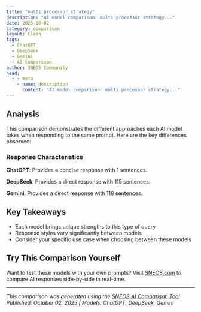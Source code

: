 ```yaml
---
title: "multi processor strategy"
description: "AI model comparison: multi processor strategy..."
date: 2025-10-02
category: comparison
layout: Clean
tags:
  - ChatGPT
  - DeepSeek
  - Gemini
  - AI Comparison
author: SNEOS Community
head:
  - - meta
    - name: description
      content: "AI model comparison: multi processor strategy..."
---
```


<ChatComparison
  title="multi processor strategy"
  prompt="multi processor strategy"
  :responses='{
    "ChatGPT": "Error calling OpenAI API.",
    "DeepSeek": "Of course. Here is a comprehensive overview of **multi-processor strategy**, covering the fundamental concepts, key strategies, and modern implementations.\n\n### 1. What is a Multi-Processor Strategy?\n\nAt its core, a multi-processor strategy is a plan for how to use multiple processing units (CPUs/cores) within a single computer system to solve a problem or run an application more efficiently. The goal is to achieve **parallelism**, which leads to:\n\n*   **Increased Performance:** Complete tasks faster by dividing the workload.\n*   **Improved Throughput:** Handle more tasks simultaneously.\n*   **Better Resource Utilization:** Keep all processors busy.\n*   **Enhanced Responsiveness:** Offload work from a main thread (e.g., keeping a UI responsive).\n\nThis strategy is governed by the system\u0027s **Operating System (OS)** and the design of the **application software**.\n\n---\n\n### 2. Foundational Architectures: How Processors are Connected\n\nThe hardware architecture dictates the strategy\u0027s constraints and opportunities.\n\n| Architecture | Description | Key Strategy Implication | Example |\n| :--- | :--- | :--- | :--- |\n| **SMP (Symmetric Multi-Processing)** | Multiple identical processors share a single central memory and I/O bus. All processors are peers. | **Shared-Memory Programming.** All CPUs can access all memory equally. This is simple but can create bottlenecks on the memory bus. | A modern multi-core desktop CPU (e.g., Intel Core i7, AMD Ryzen). |\n| **NUMA (Non-Uniform Memory Access)** | An evolution of SMP. Each processor has its own local memory. Accessing local memory is fast; accessing another processor\u0027s memory (\u0022remote\u0022) is slower. | **Memory-Aware Scheduling.** The OS and software should try to schedule tasks and allocate memory on the same \u0022node\u0022 to minimize slow remote access. | High-end servers and workstations with multiple CPU sockets. |\n| **AMP (Asymmetric Multi-Processing)** | Processors are specialized and often run independent operating systems. A \u0022master\u0022 processor delegates tasks to \u0022slave\u0022 processors. | **Heterogeneous Processing.** Different code runs on different cores based on their specialty (e.g., general-purpose vs. real-time vs. DSP). | **SoCs (System on a Chip):** A smartphone\u0027s SoC has a main application CPU, a GPU, a DSP, and a low-power core for always-on tasks. |\n\n---\n\n### 3. Key Strategic Models for Software\n\nThis is the heart of the strategy\u2014how you actually write software to leverage multiple processors.\n\n#### A. Shared Memory Model (Used in SMP/NUMA systems)\n\nAll threads/processes share a common address space. The primary challenge is **synchronization**.\n\n1.  **Thread-Based Concurrency (e.g., Pthreads, Java Threads)**\n    *   **Strategy:** Create multiple threads within a single process. They can work on different parts of a problem.\n    *   **Challenge:** Requires careful use of **locks, mutexes, and semaphores** to prevent **race conditions** (where two threads modify the same data at once) and **deadlocks**.\n    *   **Best For:** Task parallelism, applications with natural asynchronicity (e.g., a web server handling multiple requests).\n\n2.  **Parallel Programming Models (e.g., OpenMP)**\n    *   **Strategy:** A \u0022directive-based\u0022 model. The programmer adds simple compiler directives (e.g., \u0060#pragma omp parallel for\u0060 in C\u002B\u002B) to automatically parallelize loops and code sections.\n    *   **Advantage:** Much simpler and less error-prone than manual thread management.\n    *   **Best For:** Data-parallel problems, especially \u0022embarrassingly parallel\u0022 loops in scientific computing.\n\n#### B. Message Passing Model (Works on any architecture, including clusters)\n\nProcesses have separate, private memory spaces and communicate by explicitly sending and receiving messages.\n\n1.  **MPI (Message Passing Interface)**\n    *   **Strategy:** A standard library for C, C\u002B\u002B, Fortran, etc. Processes coordinate by passing messages (e.g., \u0060MPI_Send\u0060, \u0060MPI_Recv\u0060).\n    *   **Advantage:** Highly portable and scalable. It\u0027s the dominant model for supercomputing (HPC) on large clusters.\n    *   **Challenge:** The programmer is responsible for decomposing the problem and managing all communication, which can be complex.\n    *   **Best For:** Large-scale, complex simulations where data decomposition is natural (e.g., fluid dynamics, climate modeling).\n\n#### C. Data Parallelism\n\nThe same operation is applied concurrently to different elements of a dataset.\n\n*   **Strategy:** Leverage hardware designed for this, like **GPUs (Graphics Processing Units)**.\n*   **Model:** **CUDA** (for NVIDIA GPUs) and **OpenCL** (vendor-agnostic).\n*   **How it works:** Launch thousands of lightweight threads that all execute the same \u0022kernel\u0022 function on different pieces of data.\n*   **Best For:** Image processing, machine learning model training, scientific simulations on large arrays.\n\n#### D. Task-Based Parallelism\n\nThe problem is broken down into a set of distinct \u0022tasks\u0022 that can be executed independently.\n\n*   **Strategy:** Use a **task scheduler** (like Intel\u0027s TBB, .NET\u0027s Task Parallel Library, or Java\u0027s Fork-Join Framework) to manage a pool of worker threads. The scheduler dynamically assigns tasks to idle threads.\n*   **Advantage:** Excellent for load balancing, especially when tasks have variable and unpredictable execution times.\n*   **Best For:** Complex applications with irregular workloads, such as processing a graph or handling user interface events.\n\n---\n\n### 4. The Role of the Operating System\n\nThe OS is the ultimate multi-processor strategist. Its key strategies are:\n\n*   **Scheduling:** The OS scheduler decides which thread runs on which processor and for how long. Key goals are:\n    *   **Load Balancing:** Distribute threads evenly across all cores.\n    *   **Affinity:** Try to keep a thread on the same core to maximize cache utilization.\n    *   **NUMA Awareness:** Schedule threads on the processor node where their memory is allocated.\n*   **Synchronization Primitives:** The OS provides the low-level mechanisms (like futexes on Linux) that higher-level locking APIs are built upon.\n*   **Memory Management:** The OS handles the virtual-to-physical memory mapping, which is critical for both SMP and NUMA performance.\n\n---\n\n### 5. A Practical Strategy: How to Choose and Implement\n\nHere is a decision-making flowchart for choosing a strategy:\n\n\u0060\u0060\u0060mermaid\nflowchart TD\n    A[Start: Analyze the Problem] --\u003E B{Is it mostly\u003Cbr\u003Eindependent tasks?};\n    B -- Yes --\u003E C[Task-Based Parallelism\u003Cbr\u003Ee.g., TPL, TBB];\n    B -- No --\u003E D{Is it loops over\u003Cbr\u003Elarge arrays?};\n    D -- Yes --\u003E E[Data Parallelism\u003Cbr\u003Ee.g., OpenMP, GPU];\n    D -- No --\u003E F{Is it a large, complex,\u003Cbr\u003Escalable simulation?};\n    F -- Yes --\u003E G[Message Passing\u003Cbr\u003Ee.g., MPI];\n    F -- No --\u003E H[Shared Memory Threads\u003Cbr\u003Ee.g., Threads, Goroutines];\n\u0060\u0060\u0060\n\n### Summary and Key Takeaways\n\n*   **Hardware Dictates Options:** Know your architecture (SMP, NUMA, AMP).\n*   **Decomposition is Key:** The first step is to figure out how to break your problem into parallelizable pieces (by task or by data).\n*   **Synchronization is Hard:** In shared memory, incorrect synchronization is the primary source of bugs. Prefer higher-level abstractions (OpenMP, Task Schedulers) over manual thread management when possible.\n*   **Communication Overhead:** In message passing, the cost of communication can dominate. A good strategy minimizes inter-process communication.\n*   **Think in Terms of Scalability:** The best strategy is one that allows your application to run efficiently as you add more processors. Avoid strategies that have a single point of contention (like a global lock).\n\nThe most effective modern applications often use a **hybrid strategy**, for example, using **MPI to distribute work across different nodes** in a cluster and **OpenMP to parallelize work across the cores within each node**.",
    "Gemini": "Okay, let\u0027s break down multi-processor strategies. I\u0027ll cover the key concepts, approaches, challenges, and considerations.\n\n**What is a Multi-Processor Strategy?**\n\nAt its core, a multi-processor strategy is about effectively utilizing multiple processing units (CPUs, cores, or even separate machines) to achieve a desired outcome.  This outcome is usually improved performance, increased throughput, enhanced fault tolerance, or some combination of these. It involves designing software and/or hardware systems to take advantage of parallelism.\n\n**Key Concepts and Approaches**\n\n1.  **Parallelism vs. Concurrency:** It\u0027s important to distinguish these:\n\n    *   **Parallelism:**  True simultaneous execution of multiple tasks on different processors or cores *at the same time*.\n    *   **Concurrency:**  The ability to manage multiple tasks *at the same time* but not necessarily execute them simultaneously. Concurrency can be achieved on a single-core system through techniques like time-slicing, where the CPU rapidly switches between tasks.  Parallelism *requires* multiple processing units.\n\n2.  **Types of Parallelism:**\n\n    *   **Data Parallelism:** The same operation is performed on different parts of a data set simultaneously. Think of processing images where each pixel or region can be handled independently.\n    *   **Task Parallelism:** Different tasks are executed concurrently, often with each task performing a different operation.  For example, one task might handle user input, while another performs calculations, and a third handles output.\n    *   **Instruction-Level Parallelism (ILP):**  The CPU itself attempts to execute multiple instructions from the same instruction stream in parallel (e.g., using pipelining, superscalar execution, and out-of-order execution).  This is largely handled by the CPU hardware.\n    *   **Bit-Level Parallelism:**  Increasing the word size of the processor (e.g., from 8-bit to 32-bit to 64-bit) allows it to process larger chunks of data in a single operation. This is generally a hardware design decision.\n\n3.  **Shared Memory vs. Distributed Memory:**\n\n    *   **Shared Memory (SMP - Symmetric Multiprocessing):**  All processors have access to the same physical memory. This makes communication between processors relatively easy because they can directly access and modify the same data. Examples include multi-core CPUs in a single machine.  Common programming models include threads and shared variables. Potential issues: Cache coherence, contention for memory access.\n    *   **Distributed Memory (Clusters, MPP - Massively Parallel Processing):**  Each processor has its own private memory. Processors communicate with each other by sending messages over a network. Examples include clusters of computers or supercomputers. Common programming models include message passing (e.g., MPI - Message Passing Interface). Potential issues: Communication latency, network bandwidth limitations.\n\n4.  **Programming Models and Frameworks:**\n\n    *   **Threads:** Lightweight processes that share the same memory space within a process.  (e.g., Pthreads, Java Threads, .NET Threads). Useful for shared memory systems.\n    *   **Message Passing (MPI):** A standard for inter-process communication, widely used in distributed memory systems. It provides functions for sending and receiving data between processes.\n    *   **OpenMP:** An API for shared-memory parallel programming in C, C\u002B\u002B, and Fortran. It uses compiler directives to specify parallel regions of code.\n    *   **CUDA/OpenCL:** Frameworks for programming GPUs (Graphics Processing Units) for general-purpose computation. GPUs have a massively parallel architecture that is well-suited for certain types of problems.\n    *   **MapReduce (Hadoop):** A programming model and software framework for processing large datasets in parallel on clusters of computers. It\u0027s particularly useful for data-intensive applications.\n    *   **Fork/Join:**  A parallel programming pattern where a task is split into smaller subtasks that can be executed concurrently (fork), and then the results are combined (join).\n    *   **Actor Model:**  A concurrent programming model where \u0022actors\u0022 are independent entities that communicate with each other by sending messages.\n    *   **Parallel Patterns:**  Recognizable and reusable solutions to common parallel programming problems (e.g., pipeline, divide and conquer, master/worker).\n\n**Design Considerations and Challenges**\n\n1.  **Amdahl\u0027s Law:** A fundamental principle that states that the maximum speedup achievable by parallelizing a program is limited by the fraction of the program that *cannot* be parallelized (the sequential portion). This highlights the importance of identifying and minimizing the sequential bottlenecks in your code.\n\n2.  **Overhead:** Parallelism introduces overhead in the form of communication, synchronization, and context switching.  The overhead must be less than the performance gains from parallelism for it to be worthwhile.\n\n3.  **Synchronization:**  When multiple processors access shared resources (e.g., memory, files), you need synchronization mechanisms (locks, semaphores, mutexes) to prevent race conditions and data corruption.  Synchronization can introduce performance bottlenecks if not used carefully.\n\n4.  **Cache Coherence:** In shared-memory systems, ensuring that all processors have a consistent view of the data in their caches is crucial. Cache coherence protocols manage this consistency, but they can also introduce overhead.\n\n5.  **Load Balancing:**  Distributing the workload evenly across all processors is essential to maximize performance.  Uneven load distribution can lead to some processors being idle while others are overloaded.\n\n6.  **Communication Costs:** In distributed-memory systems, communication between processors can be expensive (in terms of latency and bandwidth).  Minimizing communication is crucial for performance.\n\n7.  **Complexity:**  Parallel programming is inherently more complex than sequential programming.  Debugging and testing parallel code can be significantly more challenging.\n\n8.  **Scalability:**  The ability of a parallel system to maintain its performance as the number of processors increases.  Scalability is affected by factors such as Amdahl\u0027s Law, communication costs, and load balancing.\n\n9.  **Data Dependencies:**  Identifying dependencies between tasks is crucial for determining which tasks can be executed in parallel.\n\n**Choosing the Right Strategy**\n\nThe best multi-processor strategy depends heavily on the specific problem you are trying to solve, the hardware you have available, and the performance requirements. Here are some questions to ask:\n\n*   **What is the nature of the problem?**  Is it data-parallel, task-parallel, or a combination of both?\n*   **What kind of hardware do I have?**  Is it a shared-memory system, a distributed-memory system, or a hybrid? Do I have access to GPUs?\n*   **What are the performance goals?**  Do I need to minimize latency, maximize throughput, or both?\n*   **What is the acceptable level of complexity?**  How much time and effort am I willing to invest in developing and maintaining a parallel solution?\n*   **What are the dependencies?** What parts of the problem *must* be done serially?\n*   **What are the potential bottlenecks?**  Where are the likely sources of overhead (communication, synchronization, load imbalance)?\n\n**Example Scenarios**\n\n*   **Image Processing:** Data parallelism is a good fit. Each pixel or region can be processed independently, and GPUs are well-suited for this type of computation.\n*   **Web Server:** Task parallelism is common. Different requests can be handled by different threads or processes concurrently.\n*   **Scientific Simulations:**  Can be data-parallel (e.g., simulating fluid dynamics) or task-parallel (e.g., running multiple simulations with different parameters).  Supercomputers and clusters are often used.\n*   **Database Query Processing:** Parallel query execution can significantly improve performance. Techniques like data partitioning and parallel join algorithms are used.\n*   **Machine Learning:** Training machine learning models can be computationally intensive. Data parallelism and model parallelism are used to distribute the training workload across multiple processors or machines.\n\n**Tools and Technologies**\n\n*   **Debuggers:**  GDB (GNU Debugger), Intel Inspector, Valgrind\n*   **Profilers:**  gprof, Intel VTune Amplifier, perf\n*   **Performance Analysis Tools:**  HPCToolkit, TAU\n*   **Compilers:**  GCC, Intel compilers, Clang\n*   **Libraries:**  BLAS, LAPACK, FFTW\n\n**In Summary**\n\nA successful multi-processor strategy requires a deep understanding of the problem, the hardware, and the programming models available.  It also requires careful attention to detail to minimize overhead, ensure correct synchronization, and achieve good load balancing.  While parallel programming can be challenging, the potential performance gains can be significant for many applications.\n"
  }'
  published-date="11:06"
/>

## Analysis

This comparison demonstrates the different approaches each AI model takes when responding to the same prompt. Here are the key differences observed:

### Response Characteristics

**ChatGPT**: Provides a concise response with 1 sentences. 

**DeepSeek**: Provides a direct response with 115 sentences. 

**Gemini**: Provides a direct response with 118 sentences. 

## Key Takeaways

- Each model brings unique strengths to this type of query
- Response styles vary significantly between models
- Consider your specific use case when choosing between these models

## Try This Comparison Yourself

Want to test these models with your own prompts? Visit [SNEOS.com](https://sneos.com) to compare AI responses side-by-side in real-time.

---

*This comparison was generated using the [SNEOS AI Comparison Tool](https://sneos.com)*
*Published: October 02, 2025 | Models: ChatGPT, DeepSeek, Gemini*
